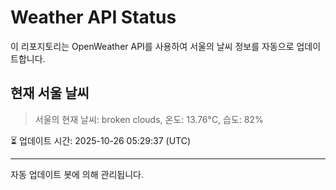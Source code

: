 
# Weather API Status

이 리포지토리는 OpenWeather API를 사용하여 서울의 날씨 정보를 자동으로 업데이트합니다.

## 현재 서울 날씨
> 서울의 현재 날씨: broken clouds, 온도: 13.76°C, 습도: 82%

⏳ 업데이트 시간: 2025-10-26 05:29:37 (UTC)

---
자동 업데이트 봇에 의해 관리됩니다.
